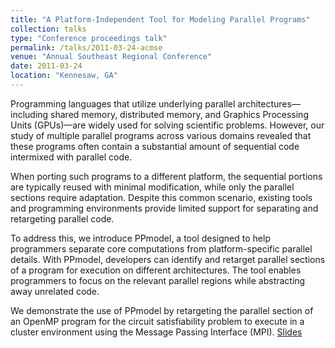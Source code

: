 ```yaml
---
title: "A Platform-Independent Tool for Modeling Parallel Programs"
collection: talks
type: "Conference proceedings talk"
permalink: /talks/2011-03-24-acmse
venue: "Annual Southeast Regional Conference"
date: 2011-03-24
location: "Kennesaw, GA"
---
```


Programming languages that utilize underlying parallel architectures—including shared memory, distributed memory, and Graphics Processing Units (GPUs)—are widely used for solving scientific problems. However, our study of multiple parallel programs across various domains revealed that these programs often contain a substantial amount of sequential code intermixed with parallel code.

When porting such programs to a different platform, the sequential portions are typically reused with minimal modification, while only the parallel sections require adaptation. Despite this common scenario, existing tools and programming environments provide limited support for separating and retargeting parallel code.

To address this, we introduce PPmodel, a tool designed to help programmers separate core computations from platform-specific parallel details. With PPmodel, developers can identify and retarget parallel sections of a program for execution on different architectures. The tool enables programmers to focus on the relevant parallel regions while abstracting away unrelated code.

We demonstrate the use of PPmodel by retargeting the parallel section of an OpenMP program for the circuit satisfiability problem to execute in a cluster environment using the Message Passing Interface (MPI).
[Slides](/files/acmse-2011-slides.pdf)
